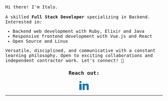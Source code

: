 <samp>
<p>
  <br>
    Hi there! I'm Italo.
  <br>
  <br>
  A skilled <strong>Full Stack Developer</strong> specializing in Backend. Interested in:
</p>
  
<ul>
  <li>Backend web development with Ruby, Elixir and Java</li>
  <li>Responsive frontend development with Vue.js and React</li>
  <li>Open Source and Linux</li>
</ul>

<p>
  Versatile, disciplined, and communicative with a constant learning philosophy. Open to exciting collaborations and independent contractor work. Let's connect! 👋
</p>

<h3 align="center">Reach out:</h3>
<p align="center">
  <a rel="nofollow noopener noreferrer" target="_blank" href="https://www.linkedin.com/in/italoaalves/">
  <img src="linkedin.png" width="30px" alt="LinkedIn"></a>
</p>
</samp>

----
